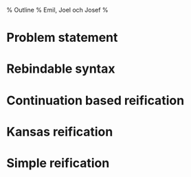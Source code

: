 % Outline
% Emil, Joel och Josef
%

# Problem statement

# Rebindable syntax

# Continuation based reification

# Kansas reification

# Simple reification

